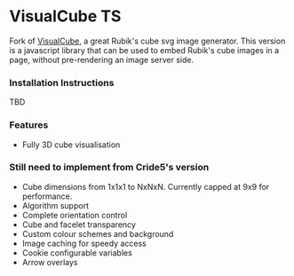 # VisualCube TS
Fork of [VisualCube](https://github.com/Cride5/visualcube), a great Rubik's cube svg image generator. This version is a javascript library that can be used to embed Rubik's cube images in a page, without pre-rendering an image server side.

### Installation Instructions
TBD

### Features 
* Fully 3D cube visualisation

### Still need to implement from Cride5's version
* Cube dimensions from 1x1x1 to NxNxN. Currently capped at 9x9 for performance.
* Algorithm support
* Complete orientation control
* Cube and facelet transparency
* Custom colour schemes and background
* Image caching for speedy access
* Cookie configurable variables
* Arrow overlays